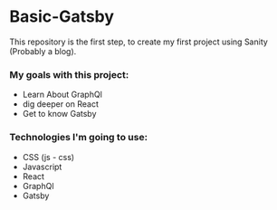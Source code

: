 # Basic-Gatsby

This repository is the first step, to create my first project using Sanity (Probably a blog).

### My goals with this project:

- Learn About GraphQl
- dig deeper on React
- Get to know Gatsby

### Technologies I'm going to use:

- CSS (js - css)
- Javascript
- React
- GraphQl
- Gatsby
